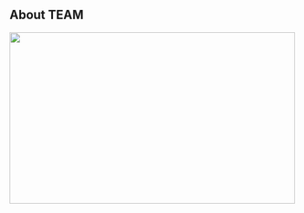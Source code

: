 <!DOCTYPE html>
<html>
<body>
<h2>About TEAM</h2>
<img src="C:\Users\sahib\OneDrive\Desktop\gitpic.jpg" width="500" height="300">

</body>
</html>

